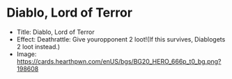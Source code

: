 # Diablo, Lord of Terror
- Title:  Diablo, Lord of Terror
- Effect:  Deathrattle: Give youropponent 2 loot!(If this survives, Diablogets 2 loot instead.)
- Image:  https://cards.hearthpwn.com/enUS/bgs/BG20_HERO_666p_t0_bg.png?198608
